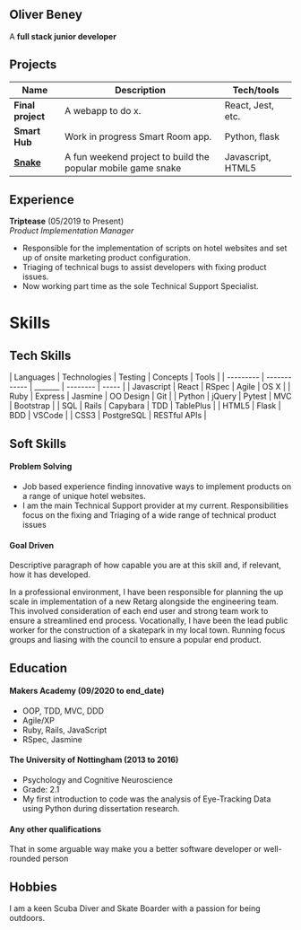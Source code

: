 ## Oliver Beney
A **full stack junior developer** 


## Projects

| Name                         | Description       | Tech/tools        |
| ---------------------------- | ----------------- | ----------------- |
| **Final project**            | A webapp to do x. | React, Jest, etc. |
| **Smart Hub**                | Work in progress Smart Room app.  | Python, flask           |
| **[Snake](https://github.com/obean/Snake)** | A fun weekend project to build the popular mobile game snake | Javascript, HTML5|

## Experience

**Triptease** (05/2019 to Present)  
_Product Implementation Manager_

- Responsible for the implementation of scripts on hotel websites and set up of onsite marketing product configuration.
- Triaging of technical bugs to assist developers with fixing product issues. 
- Now working part time as the sole Technical Support Specialist.



# Skills

## Tech Skills
| Languages | Technologies | Testing | Concepts | Tools |
| --------- | ------------ | _______ | -------- | ----- |
| Javascript | React | RSpec | Agile | OS X |
| Ruby | Express | Jasmine | OO Design | Git |
| Python | jQuery | Pytest | MVC | Bootstrap |
| SQL | Rails | Capybara | TDD | TablePlus |
| HTML5 | Flask | BDD | VSCode |
| CSS3 | PostgreSQL | RESTful APIs |
<!-- | | Heroku | Remote Working | |
| | TravisCI | | |
| | Sinatra | | | -->

## Soft Skills

#### Problem Solving

- Job based experience finding innovative ways to implement products on a range of unique hotel websites.
- I am the main Technical Support provider at my current. Responsibilities focus on the fixing and Triaging of a wide range of technical product issues


#### Goal Driven 

Descriptive paragraph of how capable you are at this skill and, if relevant, how it has developed.

In a professional environment, I have been responsible for planning the up scale in implementation of a new Retarg alongside the engineering team. This involved consideration of each end user and strong team work to ensure a streamlined end process. Vocationally, I have been the lead public worker for the construction of a skatepark in my local town. Running focus groups and liasing with the council to ensure a popular end product.

## Education

#### Makers Academy (09/2020 to end_date)

- OOP, TDD, MVC, DDD
- Agile/XP
- Ruby, Rails, JavaScript
- RSpec, Jasmine

#### The University of Nottingham (2013 to 2016)

- Psychology and Cognitive Neuroscience
- Grade: 2.1
- My first introduction to code was the analysis of Eye-Tracking Data using Python during dissertation research.

#### Any other qualifications

That in some arguable way make you a better software developer or well-rounded person

## Hobbies

I am a keen Scuba Diver and Skate Boarder with a passion for being outdoors.
